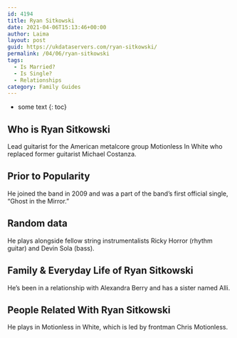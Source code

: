 ```yaml
---
id: 4194
title: Ryan Sitkowski
date: 2021-04-06T15:13:46+00:00
author: Laima
layout: post
guid: https://ukdataservers.com/ryan-sitkowski/
permalink: /04/06/ryan-sitkowski
tags:
  - Is Married?
  - Is Single?
  - Relationships
category: Family Guides
---
```


* some text
{: toc}


## Who is Ryan Sitkowski
                  
                  
                  
Lead guitarist for the American metalcore group Motionless In White who replaced former guitarist Michael Costanza.
                  
              
            
              
            
                
                
                
## Prior to Popularity
                  
                  
                  
He joined the band in 2009 and was a part of the band&#8217;s first official single, &#8220;Ghost in the Mirror.&#8221;
                  
              
            
              
            
                
                
                
## Random data
                  
                  
                  
He plays alongside fellow string instrumentalists Ricky Horror (rhythm guitar) and Devin Sola (bass).
                  
              
            
              
            
                
                
                
## Family & Everyday Life of Ryan Sitkowski
                  
                  
                  
He&#8217;s been in a relationship with Alexandra Berry and has a sister named Alli.
                  
              
            
              
            
                
                
                
## People Related With Ryan Sitkowski
                  
                  
                  
He plays in Motionless in White, which is led by frontman Chris Motionless.
                  
              
            
              
            
                
              
            
              
              
            
            
              
            
          
          
          